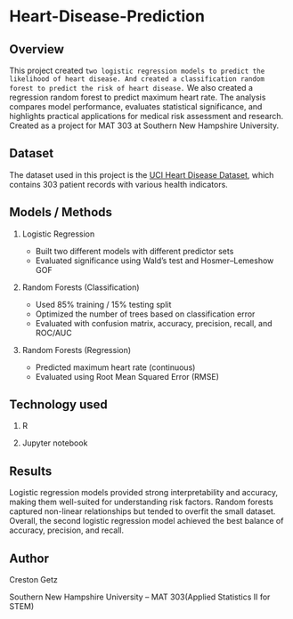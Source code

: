 # Heart-Disease-Prediction

## Overview
This project created `two logistic regression models to predict the likelihood of heart disease. And created a classification random forest to predict the risk of heart disease.` We also created a regression random forest to predict maximum heart rate. The analysis compares model performance, evaluates statistical significance, and highlights practical applications for medical risk assessment and research. Created as a project for MAT 303 at Southern New Hampshire University.


## Dataset
The dataset used in this project is the [UCI Heart Disease Dataset](https://archive.ics.uci.edu/dataset/45/heart+disease), which contains 303 patient records with various health indicators.


## Models / Methods
1. Logistic Regression
   *  Built two different models with different predictor sets
   *  Evaluated significance using Wald’s test and Hosmer–Lemeshow GOF  

2. Random Forests (Classification)
   * Used 85% training / 15% testing split
   * Optimized the number of trees based on classification error
   * Evaluated with confusion matrix, accuracy, precision, recall, and ROC/AUC

3. Random Forests (Regression)
   * Predicted maximum heart rate (continuous)
   * Evaluated using Root Mean Squared Error (RMSE)


## Technology used
1. R

2. Jupyter notebook


## Results 
Logistic regression models provided strong interpretability and accuracy, making them well-suited for understanding risk factors. Random forests captured non-linear relationships but tended to overfit the small dataset. Overall, the second logistic regression model achieved the best balance of accuracy, precision, and recall.


## Author 
Creston Getz

Southern New Hampshire University – MAT 303(Applied Statistics II for STEM)
